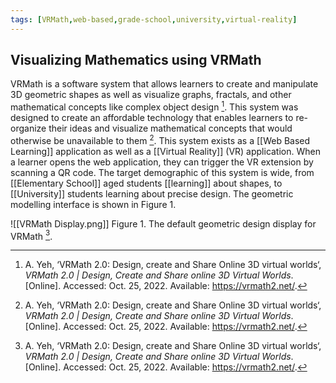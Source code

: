 ```yaml
---
tags: [VRMath,web-based,grade-school,university,virtual-reality]
---
```


## Visualizing Mathematics using VRMath

VRMath is a software system that allows learners to create and manipulate 3D geometric shapes as well as visualize graphs, fractals, and other mathematical concepts like complex object design [^1]. This system was designed to create an affordable technology that enables learners to re-organize their ideas and visualize mathematical concepts that would otherwise be unavailable to them [^1]. This system exists as a [[Web Based Learning]] application as well as a [[Virtual Reality]] (VR) application. When a learner opens the web application, they can trigger the VR extension by scanning a QR code. The target demographic of this system is wide, from [[Elementary School]] aged students [[learning]] about shapes, to [[University]] students learning about precise design. The geometric modelling interface is shown in Figure 1.

![[VRMath Display.png]]
Figure 1. The default geometric design display for VRMath [^1].

[^1]: A. Yeh, ‘VRMath 2.0: Design, create and Share Online 3D virtual worlds‘, _VRMath 2.0 | Design, Create and Share online 3D Virtual Worlds_. [Online]. Accessed: Oct. 25, 2022. Available: https://vrmath2.net/.